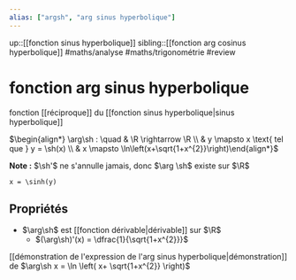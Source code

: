 ```yaml
---
alias: ["argsh", "arg sinus hyperbolique"]
---
```

up::[[fonction sinus hyperbolique]]
sibling::[[fonction arg cosinus hyperbolique]]
#maths/analyse #maths/trigonométrie #review 
# fonction arg sinus hyperbolique
fonction [[réciproque]] du [[fonction sinus hyperbolique|sinus hyperbolique]]

$\begin{align*} \arg\sh : \quad & \R \rightarrow \R \\ & y \mapsto x \text{ tel que } y = \sh(x) \\ & x \mapsto \ln\left(x+\sqrt{1+x^{2}}\right)\end{align*}$

**Note :** $\sh'$ ne s'annulle jamais, donc $\arg \sh$ existe sur $\R$

```desmos-graph
x = \sinh(y)
```

## Propriétés

 - $\arg\sh$ est [[fonction dérivable|dérivable]] sur $\R$
     - $(\arg\sh)'(x) = \dfrac{1}{\sqrt{1+x^{2}}}$


[[démonstration de l'expression de l'arg sinus hyperbolique|démonstration]] de $\arg\sh x = \ln \left( x+ \sqrt{1+x^{2}} \right)$


